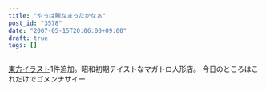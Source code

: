 ```yaml
---
title: "やっぱ腕なまったかなぁ"
post_id: "3578"
date: "2007-05-15T20:06:00+09:00"
draft: true
tags: []
---
```



[東方イラスト](/3577)1件追加。昭和初期テイストなマガトロ人形店。 今日のところはこれだけでゴメンナサイー
